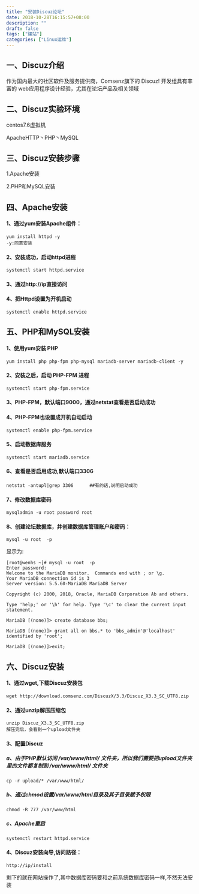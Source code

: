 ```yaml
---
title: "安装Discuz论坛"
date: 2018-10-28T16:15:57+08:00
description: ""
draft: false
tags: ["建站"]
categories: ["Linux运维"]
---
```


<!--more-->

## 一、Discuz介绍

作为国内最大的社区软件及服务提供商，Comsenz旗下的 Discuz! 开发组具有丰富的 web应用程序设计经验，尤其在论坛产品及相关领域

## 二、Discuz实验环境

centos7.6虚拟机

ApacheHTTP丶PHP丶MySQL

## 三、Discuz安装步骤

1.Apache安装

2.PHP和MySQL安装

## 四、Apache安装

#### 1、通过yum安装Apache组件：

```
yum install httpd -y
-y:同意安装
```

#### 2、安装成功，启动httpd进程

```
systemctl start httpd.service
```

#### 3、通过http://ip直接访问

#### 4、把Httpd设置为开机启动

```
systemctl enable httpd.service
```

## 五、PHP和MySQL安装

#### 1、使用yum安装 PHP

```
yum install php php-fpm php-mysql mariadb-server mariadb-client -y
```

#### 2、安装之后，启动 PHP-FPM 进程

```
systemctl start php-fpm.service
```

#### 3、PHP-FPM，默认端口9000，通过netstat查看是否启动成功


#### 4、PHP-FPM也设置成开机自动启动

```
systemctl enable php-fpm.service
```

#### 5、启动数据库服务

```
systemctl start mariadb.service
```

#### 6、查看是否启用成功,默认端口3306

```
netstat -antupl|grep 3306      ##有的话,说明启动成功
```

#### 7、修改数据库密码

```
mysqladmin -u root password root
```

#### 8、创建论坛数据库，并创建数据库管理账户和密码：

```
mysql -u root  -p
```

显示为:

```
[root@wenhs ~]# mysql -u root  -p
Enter password: 
Welcome to the MariaDB monitor.  Commands end with ; or \g.
Your MariaDB connection id is 3
Server version: 5.5.60-MariaDB MariaDB Server

Copyright (c) 2000, 2018, Oracle, MariaDB Corporation Ab and others.

Type 'help;' or '\h' for help. Type '\c' to clear the current input statement.

MariaDB [(none)]> create database bbs;

MariaDB [(none)]> grant all on bbs.* to 'bbs_admin'@'localhost' identified by 'root';

MariaDB [(none)]>exit;
```

## 六、Discuz安装

#### 1、通过wget,下载Discuz安装包

```
wget http://download.comsenz.com/DiscuzX/3.3/Discuz_X3.3_SC_UTF8.zip
```

#### 2、通过unzip解压压缩包

```
unzip Discuz_X3.3_SC_UTF8.zip
解压完后，会看到一个upload文件夹
```

#### 3、配置Discuz

##### a、由于PHP默认访问 /var/www/html/ 文件夹，所以我们需要把upload文件夹里的文件都复制到 /var/www/html/ 文件夹

```
cp -r upload/* /var/www/html/
```

##### b、通过chmod设置/var/www/html目录及其子目录赋予权限

```
chmod -R 777 /var/www/html
```

##### c、Apache重启

```
systemctl restart httpd.service
```

#### 4、Discuz安装向导,访问路径：

```
http://ip/install
```

剩下的就在网站操作了,其中数据库密码要和之前系统数据库密码一样,不然无法安装